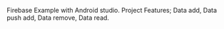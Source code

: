 Firebase Example with Android studio.
Project Features;
Data add,
Data push add,
Data remove,
Data read.
